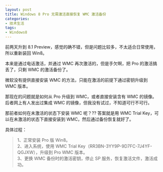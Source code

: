 ```yaml
---
layout: post
title: Windows 8 Pro 无需激活直接恢复 WMC 激活备份
categories:
- 技术生活
tags:
- Windows8
---
```


前两天升到 8.1 Preview，感觉的确不错，但是问题比较多，不太适合日常使用，所以重新装回 Win8。

本来是通过电话激活，并通过 WMC 再次激活的，但是手欠啊，把 Pro 的激活搞丢了，只剩 WMC 的激活备份了。

微软没有提供直接安装 WMC 的方法，只能在激活的前提下通过密钥升级到 WMC 版本。

那现在的问题就是如何从 Pro 升级到 WMC，或者直接安装含有 WMC 的镜像。后者网上有人发出过集成 WMC 的镜像，但我没有试过，不知道可行不可行。

那前者如何在未激活的状态下安装 WMC 呢？?? 答案就是用 WMC Trial Key，可以在未激活的状态下直接安装到 WMC，然后通过备份恢复就好了。

具体过程：

>1、正常安装 Pro 版 Win8。  
>2、进入系统，使用 WMC Trial Key（RR3BN-3YY9P-9D7FC-7J4YF-QGJXW），升级到 Pro WMC 版本。  
>3、更换 WMC 备份时的激活密钥，停止 SP 服务，恢复激活文件，激活成功。